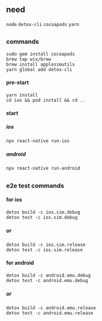 ## need

`node` `detox-cli` `cocoapods` `yarn`

##

### commands

```
sudo gem install cocoapods
brew tap wix/brew
brew install applesimutils
yarn global add detox-cli
```

#### pre-start

```
yarn install
cd ios && pod install && cd ..
```

#### start

##### ios

```
npx react-native run-ios
```

##### android

```
npx react-native run-android
```

##

### e2e test commands

#### for ios

```
detox build -c ios.sim.debug
detox test -c ios.sim.debug
```

##### or

```
detox build -c ios.sim.release
detox test -c ios.sim.release
```

#### for android

```
detox build -c android.emu.debug
detox test -c android.emu.debug
```

##### or

```
detox build -c android.emu.release
detox test -c android.emu.release
```
